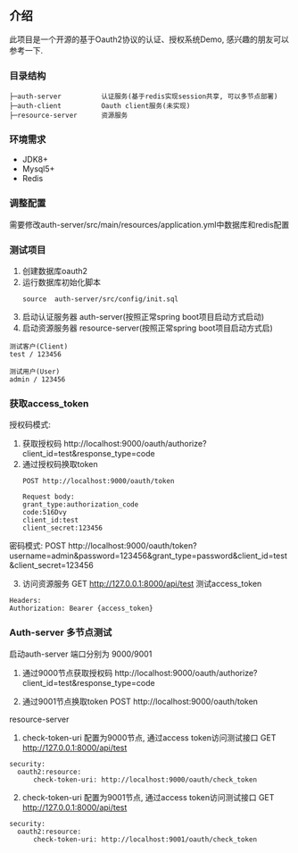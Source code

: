 ## 介绍
此项目是一个开源的基于Oauth2协议的认证、授权系统Demo, 感兴趣的朋友可以参考一下.

### 目录结构
```
├─auth-server          认证服务(基于redis实现session共享, 可以多节点部署)
├─auth-client          Oauth client服务(未实现)
├─resource-server      资源服务
```
### 环境需求
- JDK8+
- Mysql5+
- Redis

### 调整配置
需要修改auth-server/src/main/resources/application.yml中数据库和redis配置

### 测试项目
1. 创建数据库oauth2
2. 运行数据库初始化脚本
   ```
   source  auth-server/src/config/init.sql
   ``` 
3. 启动认证服务器 auth-server(按照正常spring boot项目启动方式启动)
4. 启动资源服务器 resource-server(按照正常spring boot项目启动方式启)
```
测试客户(Client)
test / 123456

测试用户(User)
admin / 123456
```

### 获取access_token
授权码模式:
1. 获取授权码 http://localhost:9000/oauth/authorize?client_id=test&response_type=code
2. 通过授权码换取token
    ```
    POST http://localhost:9000/oauth/token
    
    Request body:
    grant_type:authorization_code
    code:516Dvy
    client_id:test
    client_secret:123456
    ```
密码模式: 
POST http://localhost:9000/oauth/token?username=admin&password=123456&grant_type=password&client_id=test&client_secret=123456

3. 访问资源服务 GET http://127.0.0.1:8000/api/test 测试access_token
```
Headers:
Authorization: Bearer {access_token}
```
### Auth-server 多节点测试
启动auth-server 端口分别为 9000/9001

1. 通过9000节点获取授权码 http://localhost:9000/oauth/authorize?client_id=test&response_type=code

2. 通过9001节点换取token POST http://localhost:9000/oauth/token

resource-server
1. check-token-uri 配置为9000节点, 通过access token访问测试接口 GET http://127.0.0.1:8000/api/test
```
security:
  oauth2:resource:
      check-token-uri: http://localhost:9000/oauth/check_token
```      
      
2. check-token-uri 配置为9001节点, 通过access token访问测试接口 GET http://127.0.0.1:8000/api/test
```
security:
  oauth2:resource:
      check-token-uri: http://localhost:9001/oauth/check_token
```